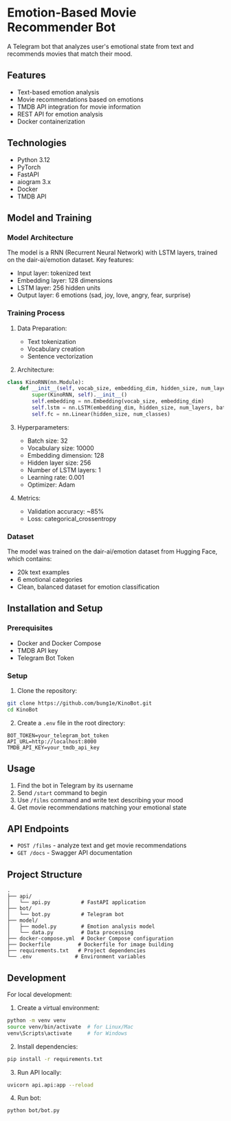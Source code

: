 # Emotion-Based Movie Recommender Bot

A Telegram bot that analyzes user's emotional state from text and recommends movies that match their mood.

## Features

- Text-based emotion analysis
- Movie recommendations based on emotions
- TMDB API integration for movie information
- REST API for emotion analysis
- Docker containerization

## Technologies

- Python 3.12
- PyTorch
- FastAPI
- aiogram 3.x
- Docker
- TMDB API

## Model and Training

### Model Architecture

The model is a RNN (Recurrent Neural Network) with LSTM layers, trained on the dair-ai/emotion dataset. Key features:

- Input layer: tokenized text
- Embedding layer: 128 dimensions
- LSTM layer: 256 hidden units
- Output layer: 6 emotions (sad, joy, love, angry, fear, surprise)

### Training Process

1. Data Preparation:
   - Text tokenization
   - Vocabulary creation
   - Sentence vectorization

2. Architecture:
```python
class KinoRNN(nn.Module):
    def __init__(self, vocab_size, embedding_dim, hidden_size, num_layers, num_classes):
        super(KinoRNN, self).__init__()
        self.embedding = nn.Embedding(vocab_size, embedding_dim)
        self.lstm = nn.LSTM(embedding_dim, hidden_size, num_layers, batch_first=True)
        self.fc = nn.Linear(hidden_size, num_classes)
```

3. Hyperparameters:
   - Batch size: 32
   - Vocabulary size: 10000
   - Embedding dimension: 128
   - Hidden layer size: 256
   - Number of LSTM layers: 1
   - Learning rate: 0.001
   - Optimizer: Adam

4. Metrics:
   - Validation accuracy: ~85%
   - Loss: categorical_crossentropy

### Dataset

The model was trained on the dair-ai/emotion dataset from Hugging Face, which contains:
- 20k text examples
- 6 emotional categories
- Clean, balanced dataset for emotion classification

## Installation and Setup

### Prerequisites

- Docker and Docker Compose
- TMDB API key
- Telegram Bot Token

### Setup

1. Clone the repository:
```bash
git clone https://github.com/bung1e/KinoBot.git
cd KinoBot
```

2. Create a `.env` file in the root directory:
```env
BOT_TOKEN=your_telegram_bot_token
API_URL=http://localhost:8000
TMDB_API_KEY=your_tmdb_api_key
```


## Usage

1. Find the bot in Telegram by its username
2. Send `/start` command to begin
3. Use `/films` command and write text describing your mood
4. Get movie recommendations matching your emotional state

## API Endpoints

- `POST /films` - analyze text and get movie recommendations
- `GET /docs` - Swagger API documentation

## Project Structure

```
.
├── api/
│   └── api.py          # FastAPI application
├── bot/
│   └── bot.py          # Telegram bot
├── model/
│   ├── model.py        # Emotion analysis model
│   └── data.py         # Data processing
├── docker-compose.yml  # Docker Compose configuration
├── Dockerfile         # Dockerfile for image building
├── requirements.txt   # Project dependencies
└── .env              # Environment variables
```

## Development

For local development:

1. Create a virtual environment:
```bash
python -m venv venv
source venv/bin/activate  # for Linux/Mac
venv\Scripts\activate     # for Windows
```

2. Install dependencies:
```bash
pip install -r requirements.txt
```

3. Run API locally:
```bash
uvicorn api.api:app --reload
```

4. Run bot:
```bash
python bot/bot.py
```
